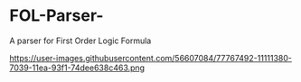 # FOL-Parser-
A parser for First Order Logic Formula 

https://user-images.githubusercontent.com/56607084/77767492-11111380-7039-11ea-93f1-74dee638c463.png
